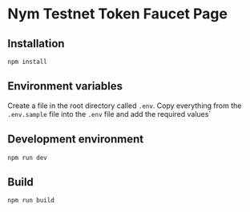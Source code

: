 # Nym Testnet Token Faucet Page

## Installation

`npm install`

## Environment variables

Create a file in the root directory called `.env`. Copy everything from the `.env.sample` file into the `.env` file and add the required values`

## Development environment

`npm run dev`

## Build

`npm run build`
